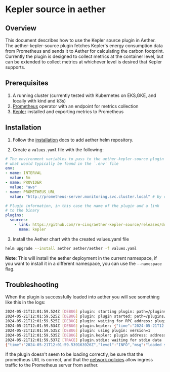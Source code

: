 # Kepler source in aether

## Overview
This document describes how to use the Kepler source plugin in Aether. The aether-kepler-source plugin fetches Kepler's energy consumption data from Prometheus and sends it to Aether for calculating the carbon footprint. Currently the plugin is designed to collect metrics at the container level, but can be extended to collect metrics at whichever level is desired that Kepler supports.

## Prerequisites

1. A running cluster (currently tested with Kubernetes on EKS,GKE, and locally with kind and k3s)
2. [Prometheus][1] operator with an endpoint for metrics collection
3. [Kepler][2] installed and exporting metrics to Prometheus

## Installation

1. Follow the [installation][3] docs to add aether helm repository.

2. Create a `values.yaml` file with the following:

```yaml
# The environment variables to pass to the aether-kepler-source plugin
# what would typically be found in the `.env` file
env:
- name: INTERVAL
  value: 5m
- name: PROVIDER
  value: "aws"
- name: PROMETHEUS_URL
  value: "http://prometheus-server.monitoring.svc.cluster.local" # by default port is 9090

# Plugin information, in this case the name of the plugin and a link
# to the binary
plugins:
  sources:
    - link: https://github.com/re-cinq/aether-kepler-source/releases/download/[version]/kepler
      name: kepler 
```

3. Install the Aether chart with the created values.yaml file

```bash
helm upgrade --install aether aether/aether -f values.yaml
```
__Note__: This will install the aether deployment in the current namespace,
if you want to install it in a different namespace, you can use the `--namespace` flag.

## Troubleshooting

When the plugin is successfully loaded into aether you will see something like this in the logs:

```bash
2024-05-21T12:01:59.524Z [DEBUG] plugin: starting plugin: path=/plugins/sources/kepler args=["/plugins/sources/kepler"]
2024-05-21T12:01:59.525Z [DEBUG] plugin: plugin started: path=/plugins/sources/kepler pid=16
2024-05-21T12:01:59.525Z [DEBUG] plugin: waiting for RPC address: plugin=/plugins/sources/kepler
2024-05-21T12:01:59.534Z [DEBUG] plugin.kepler: {"time":"2024-05-21T12:01:59.534328527Z","level":"Info","msg":"prometheus address","address":"http://prometheus-k8s.monitoring.svc:9090"}
2024-05-21T12:01:59.535Z [DEBUG] plugin: using plugin: version=1
2024-05-21T12:01:59.535Z [DEBUG] plugin.kepler: plugin address: address=/tmp/plugin881951646 network=unix timestamp=2024-05-21T12:01:59.535Z
2024-05-21T12:01:59.537Z [TRACE] plugin.stdio: waiting for stdio data
{"time":"2024-05-21T12:01:59.539163926Z","level":"INFO","msg":"loaded source plugin","plugin":"kepler"}
```

If the plugin doesn't seem to be loading correctly, be sure that the prometheus URL is correct, and that
the [network policies][4] allow ingress traffic to the Prometheus server from aether.

[1]: https://github.com/prometheus-operator/kube-prometheus
[2]: https://sustainable-computing.io/installation/kepler/
[3]: https://aether.green/docs/tutorials/installation/#helm-installation
[4]: https://github.com/prometheus-operator/kube-prometheus/issues/1780#issuecomment-1168854158
